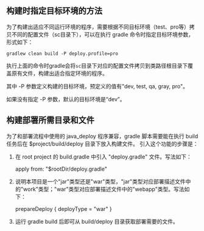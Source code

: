 构建时指定目标环境的方法
-----------------------

为了构建出适应不同运行环境的程序，需要根据不同目标环境（test、pro等）拷贝不同的配置文件（sc目录下），可以在执行 gradle 命令时指定目标环境参数，形式如下：

    gradlew clean build -P deploy.profile=pro

执行上面的命令时gradle会将`sc`目录下对应的配置文件拷贝到类路径根目录下覆盖原有文件，构建出适合指定环境的程序。

其中 -P 参数定义构建的目标环境，预定义的值有"dev, test, qa, gray, pro"。

如果没有指定 -P 参数，默认的目标环境是“dev”。


构建部署所需目录和文件
---------------------

为了和部署流程中使用的 java_deploy 程序兼容，gradle 脚本需要能在执行 build 任务后在 $project/build/deploy 目录下放入构建文件。
引入这个功能的步骤是：

1)  在 root project 的 build.gradle 中引入 "deploy.gradle" 文件。写法如下：

    apply from: "$rootDir/deploy.gradle"
    
2)  说明本项目是一个"jar"类型还是"war"类型，"jar"类型对应部署描述文件中的"work"类型；"war"类型对应部署描述文件中的"webapp"类型。写法如下：

    prepareDeploy {
        deployType = "war"
    }

3)  运行 gradle build 后即可从 build/deploy 目录获取部署需要的文件。



